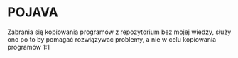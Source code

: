 # POJAVA
Zabrania się kopiowania programów z repozytorium bez mojej wiedzy, służy ono po to by pomagać rozwiązywać problemy, a nie w celu kopiowania programów 1:1
